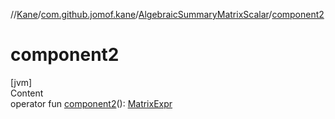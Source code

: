 //[Kane](../../index.md)/[com.github.jomof.kane](../index.md)/[AlgebraicSummaryMatrixScalar](index.md)/[component2](component2.md)



# component2  
[jvm]  
Content  
operator fun [component2](component2.md)(): [MatrixExpr](../-matrix-expr/index.md)  



